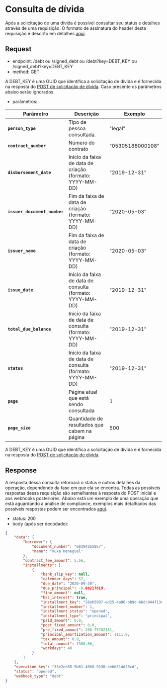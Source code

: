 # Consulta de dívida

Após a solicitação de uma dívida é possível consultar seu status e
detalhes através de uma requisição. O formato de assinatura do header
desta requisição é descrito em detalhes [aqui](?file=223).

## Request

- endpoint: /debt ou /signed_debt ou /debt?key=DEBT_KEY ou /signed_debt?key=DEBT_KEY
- method: GET

A DEBT_KEY é uma GUID que identifica a solicitação de dívida e é
fornecida na resposta do [POST de solicitação de dívida](?file=443).
Caso presente os parâmetros abaixo serão ignorados.

- parâmetros:
 
| Parâmetro | Descrição | Exemplo |
|---|---|---|
| **`person_type`** | Tipo de pessoa consultada. | "legal" |
| **`contract_number`** | Número do contrato | "05305188000108" |
| **`disbursement_date`** | Inicio da faixa de data de criação (formato: YYYY-MM-DD) | "2019-12-31" |
| **`issuer_document_number`** | Fim da faixa de data de criação (formato: YYYY-MM-DD) | "2020-05-03" |
| **`issuer_name`** | Fim da faixa de data de criação (formato: YYYY-MM-DD) | "2020-05-03" |
| **`issue_date`** | Inicio da faixa de data de consulta (formato: YYYY-MM-DD) | "2019-12-31" |
| **`total_due_balance`** | Inicio da faixa de data de consulta (formato: YYYY-MM-DD) | "2019-12-31" |
| **`status`** | Inicio da faixa de data de consulta (formato: YYYY-MM-DD) | "2019-12-31" |
| **`page`** | Página atual que está sendo consultada | 1 |
| **`page_size`** | Quantidade de resultados que cabem na página | 500 |

A DEBT_KEY é uma GUID que identifica a solicitação de dívida e é
fornecida na resposta do [POST de solicitação de dívida](?file=443).

## Response

A resposta dessa consulta retornará o status e outros detalhes da
operação, dependendo da fase em que ela se encontra. Todas as possíveis
respostas dessa requisição são semelhantes à resposta do POST inicial e
aos webhooks posteriores. Abaixo está um exemplo de uma operação que
está aguardando a análise de compliance, exemplos mais detalhados das
possíveis respostas podem ser encontrados [aqui](?file=444).

- status: 200
- body (após ser decodado): 
  
```json
{
    "data": {
        "borrower": {
            "document_number": "68394265057",
            "name": "Xuxa Meneguel"
        },
        "contract_fee_amount": 5.56,
        "installments": [
            {
                "bank_slip_key": null,
                "calendar_days": 57,
                "due_date": "2020-09-30",
                "due_principal": -0.00217819,
                "fine_amount": null,
                "has_interest": true,
                "installment_key": "28eb5907-ed25-4a86-bb9d-b6dc944f13df",
                "installment_number": 1,
                "installment_status": "opened",
                "installment_type": "principal",
                "paid_amount": 0.0,
                "post_fixed_amount": 0.0,
                "pre_fixed_amount": 268.75782181,
                "principal_amortization_amount": 1111.9,
                "tax_amount": 0.0,
                "total_amount": 1380.66,
                "workdays": 40
            }
        ]
    },
    "operation_key": "33e2ee85-5b61-4968-9190-ae6d514d28cd",
    "status": "opened",
    "webhook_type": "debt"
}
```
<br>